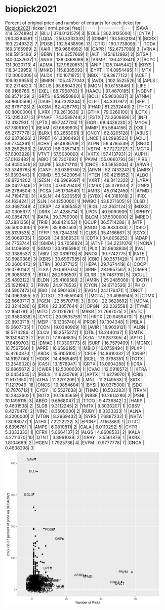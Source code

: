 # biopick2021
Percent of original price and number of entrants for each ticket for [Biopick2021](https://twitter.com/hashtag/Biopick2021)
|ticker |  nrml_price| freq|
|:------|-----------:|----:|
|SAVA   | 414.5274894|    2|
|BLU    | 374.0131579|    3|
|EOLS   | 302.8125000|    1|
|CYTK   | 260.8384591|    1|
|LQDA   | 250.3333333|    2|
|ORMP   | 193.5632184|    1|
|BCRX   | 193.2249322|    7|
|PDSB   | 192.5438596|   13|
|CTIC   | 190.7738095|    1|
|TCDA   | 169.3165969|    2|
|XAIR   | 159.9664992|   18|
|CAPR   | 152.6737968|    3|
|VRNA   | 148.5915493|    2|
|GERN   | 146.6257669|    1|
|ALT    | 145.1612982|    2|
|STSA   | 140.0437637|    1|
|ANVS   | 138.0368098|    8|
|ARMP   | 136.4238411|    2|
|BCYC   | 131.3020713|    4|
|ADMA   | 127.9620853|    1|
|ANIP   | 125.7445442|    1|
|KRYS   | 118.3439959|    1|
|MNKD   | 115.8385093|    1|
|EYPT   | 114.0954495|    1|
|IMTX   | 112.0000000|    6|
|ALDX   | 110.1071975|    1|
|NBIX   | 109.3877122|    1|
|ACET   | 106.9299553|    2|
|BMRN   | 105.4577043|    1|
|AVDL   | 102.5525526|    3|
|APLS   | 102.2714820|    1|
|RCUS   |  95.6804320|    1|
|IMGN   |  90.6153846|    1|
|LIFE   |  88.9168766|    5|
|EXEL   |  88.7968783|    1|
|HAACU  |  87.4670185|    1|
|NGENF  |  86.8571429|    2|
|GRTS   |  85.9950860|    6|
|BCLI   |  85.9030837|    3|
|ATNM   |  84.8600509|    7|
|DARE   |  84.7328244|    1|
|CLPT   |  84.3317972|    3|
|SEEL   |  82.8767123|    2|
|AXSM   |  82.4287762|    3|
|PHAR   |  81.2332440|    2|
|THTX   |  80.8000000|    1|
|LXRX   |  79.2613636|    2|
|GTHX   |  79.0260100|    1|
|LCTX   |  75.1295337|    3|
|PYNKF  |  74.3589744|    2|
|FSTX   |  73.2608696|    2|
|INFI   |  72.4137931|    1|
|LPTX   |  69.7247706|   11|
|EIGR   |  68.4426230|    2|
|MYOV   |  67.7809102|    1|
|BEAM   |  67.6689905|    1|
|IMMP   |  65.5844156|    2|
|XXII   |  65.2777778|    2|
|BLRX   |  63.2653061|    3|
|ONCY   |  62.8205128|    1|
|ABUS   |  62.6373626|    3|
|PPBT   |  61.3300493|    1|
|JNCE   |  61.2998523|    1|
|ACIU   |  59.7744361|    1|
|ACHV   |  59.4936709|    2|
|ALPN   |  59.4795539|    2|
|SNGX   |  59.2592593|    2|
|AVCO   |  58.0357143|    1|
|VSTM   |  57.7272727|    3|
|MGTX   |  57.6303928|    1|
|VTVT   |  57.5000000|    4|
|VKTX   |  57.4137931|    2|
|AUPH   |  57.0162482|    4|
|ABIO   |  56.7307692|    1|
|PAVM   |  55.0660793|   58|
|PIRS   |  54.9450549|    8|
|QURE   |  53.9717113|    1|
|CNCE   |  53.5855004|    4|
|ARWR   |  53.5346785|    8|
|CANF   |  53.0386740|    2|
|ARVN   |  52.7433243|    1|
|AMRX   |  51.6393443|    1|
|CRMD   |  50.5420054|    1|
|YTEN   |  50.4215852|    1|
|ALBO   |  48.9724202|    1|
|SESN   |  48.6969697|    4|
|VXRT   |  48.3412322|    2|
|LYRA   |  48.0427046|    2|
|PTGX   |  47.6020408|    1|
|CMRX   |  45.3781513|    2|
|GNPX   |  45.2784504|    3|
|PCSA   |  45.1734540|    1|
|AMRS   |  45.0142450|    1|
|AFMD   |  44.7194719|   31|
|ASLN   |  44.6236559|    3|
|SYBX   |  44.3181818|    2|
|IFRX   |  44.1634241|    2|
|SLN    |  44.1250000|    1|
|NWBO   |  43.8271605|    9|
|CLSD   |  43.3697348|    4|
|CRSP   |  42.6365452|    1|
|RIGL   |  42.3631124|    2|
|MDXG   |  42.0305677|    1|
|DRRX   |  41.4285714|    1|
|LPCN   |  40.9090909|    1|
|SPHRY  |  40.0854701|    1|
|RAFA   |  39.3750000|    1|
|BLCM   |  37.5000000|    2|
|MREO   |  37.2881356|    8|
|TRIB   |  36.8421053|    1|
|OCUP   |  36.5714286|    1|
|MTP    |  36.5000000|    1|
|SPPI   |  35.8381503|    1|
|BNGO   |  35.8333333|    7|
|XBIO   |  35.8139535|    2|
|TFFP   |  35.7244318|    1|
|CLBS   |  35.4166667|    3|
|SCYX   |  35.0069735|    1|
|SDGR   |  34.8389531|    1|
|CDTX   |  34.8058252|    1|
|ADAP   |  34.7753744|   12|
|GMDA   |  34.7058824|    3|
|ATNF   |  34.2231076|    1|
|NCNA   |  34.1409692|    1|
|SGMO   |  33.9195980|   11|
|PLX    |  32.9608939|    2|
|IVA    |  32.3386537|    2|
|VBIV   |  32.0819113|    8|
|NNOX   |  30.7742775|    1|
|FATE   |  30.6980386|    3|
|XERS   |  30.6967985|    8|
|CBIO   |  30.3571429|    1|
|KPTI   |  30.2600473|    9|
|LTRN   |  30.1377135|    1|
|HEPA   |  29.7674419|    6|
|COCP   |  29.0780142|    1|
|TLSA   |  29.0697674|    1|
|SRNE   |  28.9957567|    3|
|OMER   |  26.3085399|    1|
|BTAI   |  26.2966507|    1|
|CLRB   |  25.7487910|    5|
|OCUL   |  25.4892122|    1|
|ELDN   |  25.4109589|    2|
|AMRN   |  25.2485089|    1|
|DCTH   |  25.1921940|    3|
|PRVB   |  24.9178532|    1|
|CYCN   |  24.6710526|    3|
|PHIO   |  24.5907473|    6|
|IBIO   |  24.5901639|    2|
|EVGN   |  24.1176471|    1|
|ONCT   |  24.0963855|   52|
|CTSO   |  23.6559140|    1|
|MGTA   |  23.4986945|    3|
|CTMX   |  22.5663717|    3|
|PGEN   |  22.5570776|    3|
|BIOC   |  22.3628692|    1|
|MDNA   |  22.3214286|    6|
|EPIX   |  22.3057644|    3|
|OPGN   |  22.2325581|    2|
|TYME   |  22.1641791|    3|
|MITO   |  22.1126761|    1|
|MRKR   |  21.7687075|    2|
|BNTC   |  20.9580838|    5|
|CYCC   |  20.9535759|   11|
|HRTX   |  20.9459470|    1|
|BLPH   |  20.8933718|    1|
|MEIP   |  19.1335740|    4|
|PRQR   |  19.1304348|    1|
|PBLA   |  19.0607735|    1|
|TCON   |  19.0340909|   10|
|AVIR   |  18.9039121|    1|
|ALRN   |  18.5714286|    4|
|CLOV   |  18.2575272|    1|
|DTIL   |  18.2440137|    1|
|DMTK   |  18.1308423|    2|
|EVLO   |  17.9746835|    1|
|KZIA   |  17.9287305|    4|
|APTO   |  17.8489703|   12|
|DMAC   |  17.3306773|    6|
|SURF   |  16.7579409|    1|
|MGNX   |  16.7567560|    1|
|APRE   |  16.6596195|    1|
|MBIO   |  16.0759494|    1|
|PLXP   |  15.8260870|    1|
|ARDX   |  15.6105100|    2|
|CRDF   |  14.8610332|    2|
|CNSP   |  14.5197740|    1|
|HOOK   |  14.4665461|    1|
|BCEL   |  13.3798351|    1|
|TGTX   |  13.2549020|    8|
|CASI   |  13.1578947|    1|
|GRTX   |  13.0604288|    1|
|IDRA   |  12.6865672|    2|
|CWBR   |  12.5000000|    1|
|CVAC   |  12.0916572|    1|
|KTRA   |  12.0454545|    2|
|RGLS   |  11.9230769|    3|
|APTX   |  11.6279070|    1|
|CRIS   |  11.5171650|   11|
|ATHA   |  11.3201209|    1|
|LMNL   |  11.2149533|    1|
|SIOX   |  11.1217949|   18|
|ONCS   |  10.9854604|    1|
|BYSI   |  10.9375000|    1|
|SDC    |  10.7876712|    1|
|CYDY   |  10.5527638|    3|
|THMO   |  10.5022831|    1|
|TRVN   |  10.2843602|    1|
|BDTX   |  10.2635659|    1|
|NBSE   |  10.2614286|    2|
|PSNL   |  10.1495115|    3|
|ABEO   |   9.6568047|    2|
|TTOO   |   9.4736842|    2|
|HARP   |   9.4601538|    2|
|SLDB   |   9.3112245|    2|
|YMTX   |   9.3036207|    1|
|OBSV   |   8.4279476|    2|
|VINC   |   8.3500000|    2|
|RUBY   |   8.3333333|    1|
|ALNA   |   8.3200000|    2|
|VTGN   |   8.2969432|    3|
|SYRS   |   7.6887232|    1|
|NVTA   |   7.3098077|    1|
|ATHX   |   7.2222222|    3|
|EPGNF  |   7.1167883|    1|
|OTIC   |   6.6396761|    1|
|AMPE   |   6.0810811|    2|
|CALA   |   6.0110292|    5|
|CYTR   |   5.3333333|    1|
|CFRX   |   5.0664137|    2|
|ALGS   |   4.8608533|    2|
|KALA   |   4.2711370|   10|
|QTNT   |   3.8961039|    2|
|GRAY   |   3.5561876|    1|
|BXRX   |   1.8104669|    2|
|HGEN   |   1.7925736|    4|
|EVFM   |   0.9777778|    7|
|GNCA   |   0.4638298|    3|
![retvspicks](biopicks.png?raw=true)
